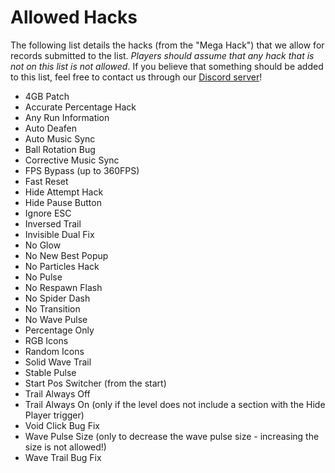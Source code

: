 <div class='panel fade js-scroll-anim' data-anim='fade'>

# Allowed Hacks

The following list details the hacks (from the "Mega Hack") that we allow for records submitted to the list. *Players should assume that any hack that is not on this list is not allowed*. If you believe that something should be added to this list, feel free to contact us through our [Discord server](https://discord.gg/demonlist)!

- 4GB Patch
- Accurate Percentage Hack
- Any Run Information
- Auto Deafen
- Auto Music Sync
- Ball Rotation Bug
- Corrective Music Sync
- FPS Bypass (up to 360FPS)
- Fast Reset
- Hide Attempt Hack
- Hide Pause Button
- Ignore ESC
- Inversed Trail
- Invisible Dual Fix
- No Glow
- No New Best Popup
- No Particles Hack
- No Pulse
- No Respawn Flash
- No Spider Dash
- No Transition
- No Wave Pulse
- Percentage Only
- RGB Icons
- Random Icons
- Solid Wave Trail
- Stable Pulse
- Start Pos Switcher (from the start)
- Trail Always Off
- Trail Always On (only if the level does not include a section with the Hide Player trigger)
- Void Click Bug Fix
- Wave Pulse Size (only to decrease the wave pulse size - increasing the size is not allowed!)
- Wave Trail Bug Fix

</div>
